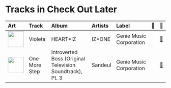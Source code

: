 # Tracks in Check Out Later

| Art                                                                                              | Track         | Album                                                    | Artists   | Label                   | 💚   | 🔗                                                          |
|:-------------------------------------------------------------------------------------------------|:--------------|:---------------------------------------------------------|:----------|:------------------------|:----|:-----------------------------------------------------------|
| <img src="https://i.scdn.co/image/ab67616d0000b273756af7c3a9d2a2c2ff37a11e" alt="" width="50" /> | Violeta       | HEART*IZ                                                 | IZ*ONE    | Genie Music Corporation |     | [🔗](https://open.spotify.com/track/0Qzs7eyyx6Il1qkA4wqUHm) |
| <img src="https://i.scdn.co/image/ab67616d0000b27370935bbd5c19a2c6cd6b8bb2" alt="" width="50" /> | One More Step | Introverted Boss (Original Television Soundtrack), Pt. 3 | Sandeul   | Genie Music Corporation |     | [🔗](https://open.spotify.com/track/7mmJrjETQmb0Y5GC3FQe1j) |
